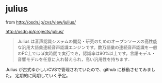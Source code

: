 # julius

from http://osdn.jp/cvs/view/julius/

http://osdn.jp/projects/julius/

> Julius は音声認識システムの開発・研究のためのオープンソースの高性能な汎用大語彙連続音声認識エンジンです。数万語彙の連続音声認識を一般のPC上でほぼ実時間で実行でき，認識率は90%以上です。言語モデル・音響モデルを任意に入れ替えられ，高い汎用性を持ちます．

Julius が古式ゆかしいCVSで管理されていたので、github に移動させてみました。
定期的に同期していく予定。
